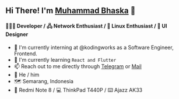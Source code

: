 ## Hi There! I'm [Muhammad Bhaska](https://mhmdbhsk.space) :wave:

#### 👨🏻‍💻 Developer / 🖧 Network Enthusiast / 🐧 Linux Enthusiast / :nail_care: UI Designer

- :telescope: I'm currently interning at @kodingworks as a Software Engineer, Frontend.
- :book: I'm currently learning `React and Flutter`
- :mailbox: Reach out to me directly through [Telegram](https://t.me/mhmdbhsk) or [Mail](mailto:muhammadbhaska0@gmail.com)
- :boy: He / him
- 🗺️ Semarang, Indonesia
- :iphone: Redmi Note 8 / :computer: ThinkPad T440P / ⌨️ Ajazz AK33
